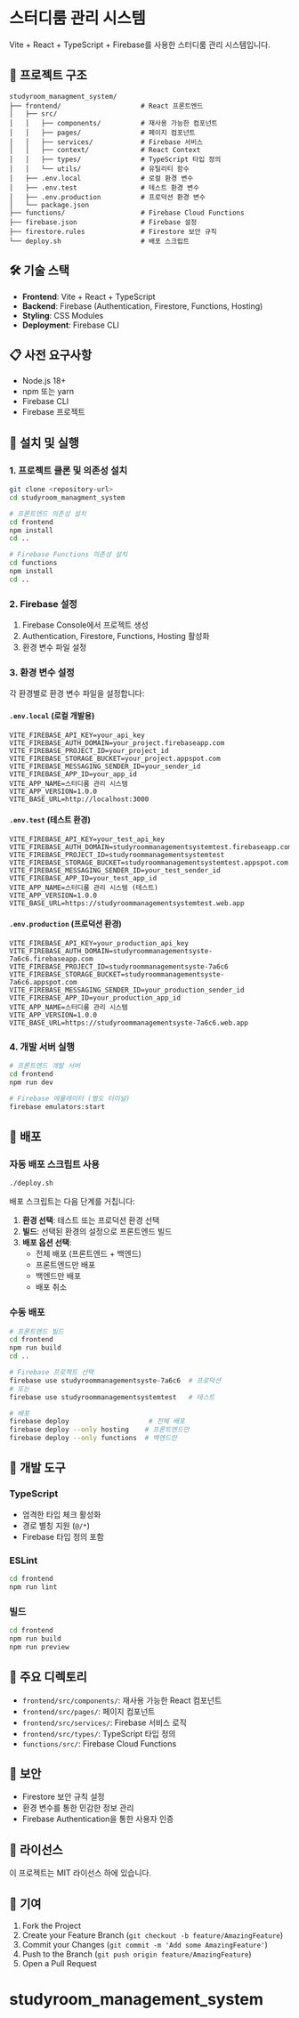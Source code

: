 # 스터디룸 관리 시스템

Vite + React + TypeScript + Firebase를 사용한 스터디룸 관리 시스템입니다.

## 🚀 프로젝트 구조

```
studyroom_managment_system/
├── frontend/                    # React 프론트엔드
│   ├── src/
│   │   ├── components/          # 재사용 가능한 컴포넌트
│   │   ├── pages/               # 페이지 컴포넌트
│   │   ├── services/            # Firebase 서비스
│   │   ├── context/             # React Context
│   │   ├── types/               # TypeScript 타입 정의
│   │   └── utils/               # 유틸리티 함수
│   ├── .env.local               # 로컬 환경 변수
│   ├── .env.test                # 테스트 환경 변수
│   ├── .env.production          # 프로덕션 환경 변수
│   └── package.json
├── functions/                   # Firebase Cloud Functions
├── firebase.json                # Firebase 설정
├── firestore.rules              # Firestore 보안 규칙
└── deploy.sh                    # 배포 스크립트
```

## 🛠️ 기술 스택

- **Frontend**: Vite + React + TypeScript
- **Backend**: Firebase (Authentication, Firestore, Functions, Hosting)
- **Styling**: CSS Modules
- **Deployment**: Firebase CLI

## 📋 사전 요구사항

- Node.js 18+ 
- npm 또는 yarn
- Firebase CLI
- Firebase 프로젝트

## 🚀 설치 및 실행

### 1. 프로젝트 클론 및 의존성 설치

```bash
git clone <repository-url>
cd studyroom_managment_system

# 프론트엔드 의존성 설치
cd frontend
npm install
cd ..

# Firebase Functions 의존성 설치
cd functions
npm install
cd ..
```

### 2. Firebase 설정

1. Firebase Console에서 프로젝트 생성
2. Authentication, Firestore, Functions, Hosting 활성화
3. 환경 변수 파일 설정

### 3. 환경 변수 설정

각 환경별로 환경 변수 파일을 설정합니다:

#### `.env.local` (로컬 개발용)
```env
VITE_FIREBASE_API_KEY=your_api_key
VITE_FIREBASE_AUTH_DOMAIN=your_project.firebaseapp.com
VITE_FIREBASE_PROJECT_ID=your_project_id
VITE_FIREBASE_STORAGE_BUCKET=your_project.appspot.com
VITE_FIREBASE_MESSAGING_SENDER_ID=your_sender_id
VITE_FIREBASE_APP_ID=your_app_id
VITE_APP_NAME=스터디룸 관리 시스템
VITE_APP_VERSION=1.0.0
VITE_BASE_URL=http://localhost:3000
```

#### `.env.test` (테스트 환경)
```env
VITE_FIREBASE_API_KEY=your_test_api_key
VITE_FIREBASE_AUTH_DOMAIN=studyroommanagementsystemtest.firebaseapp.com
VITE_FIREBASE_PROJECT_ID=studyroommanagementsystemtest
VITE_FIREBASE_STORAGE_BUCKET=studyroommanagementsystemtest.appspot.com
VITE_FIREBASE_MESSAGING_SENDER_ID=your_test_sender_id
VITE_FIREBASE_APP_ID=your_test_app_id
VITE_APP_NAME=스터디룸 관리 시스템 (테스트)
VITE_APP_VERSION=1.0.0
VITE_BASE_URL=https://studyroommanagementsystemtest.web.app
```

#### `.env.production` (프로덕션 환경)
```env
VITE_FIREBASE_API_KEY=your_production_api_key
VITE_FIREBASE_AUTH_DOMAIN=studyroommanagementsyste-7a6c6.firebaseapp.com
VITE_FIREBASE_PROJECT_ID=studyroommanagementsyste-7a6c6
VITE_FIREBASE_STORAGE_BUCKET=studyroommanagementsyste-7a6c6.appspot.com
VITE_FIREBASE_MESSAGING_SENDER_ID=your_production_sender_id
VITE_FIREBASE_APP_ID=your_production_app_id
VITE_APP_NAME=스터디룸 관리 시스템
VITE_APP_VERSION=1.0.0
VITE_BASE_URL=https://studyroommanagementsyste-7a6c6.web.app
```

### 4. 개발 서버 실행

```bash
# 프론트엔드 개발 서버
cd frontend
npm run dev

# Firebase 에뮬레이터 (별도 터미널)
firebase emulators:start
```

## 🚀 배포

### 자동 배포 스크립트 사용

```bash
./deploy.sh
```

배포 스크립트는 다음 단계를 거칩니다:

1. **환경 선택**: 테스트 또는 프로덕션 환경 선택
2. **빌드**: 선택된 환경의 설정으로 프론트엔드 빌드
3. **배포 옵션 선택**:
   - 전체 배포 (프론트엔드 + 백엔드)
   - 프론트엔드만 배포
   - 백엔드만 배포
   - 배포 취소

### 수동 배포

```bash
# 프론트엔드 빌드
cd frontend
npm run build
cd ..

# Firebase 프로젝트 선택
firebase use studyroommanagementsyste-7a6c6  # 프로덕션
# 또는
firebase use studyroommanagementsystemtest   # 테스트

# 배포
firebase deploy                    # 전체 배포
firebase deploy --only hosting    # 프론트엔드만
firebase deploy --only functions  # 백엔드만
```

## 🔧 개발 도구

### TypeScript

- 엄격한 타입 체크 활성화
- 경로 별칭 지원 (`@/*`)
- Firebase 타입 정의 포함

### ESLint

```bash
cd frontend
npm run lint
```

### 빌드

```bash
cd frontend
npm run build
npm run preview
```

## 📁 주요 디렉토리

- `frontend/src/components/`: 재사용 가능한 React 컴포넌트
- `frontend/src/pages/`: 페이지 컴포넌트
- `frontend/src/services/`: Firebase 서비스 로직
- `frontend/src/types/`: TypeScript 타입 정의
- `functions/src/`: Firebase Cloud Functions

## 🔐 보안

- Firestore 보안 규칙 설정
- 환경 변수를 통한 민감한 정보 관리
- Firebase Authentication을 통한 사용자 인증

## 📝 라이선스

이 프로젝트는 MIT 라이선스 하에 있습니다.

## 🤝 기여

1. Fork the Project
2. Create your Feature Branch (`git checkout -b feature/AmazingFeature`)
3. Commit your Changes (`git commit -m 'Add some AmazingFeature'`)
4. Push to the Branch (`git push origin feature/AmazingFeature`)
5. Open a Pull Request
# studyroom_management_system
